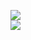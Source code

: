 [![](https://img.shields.io/badge/Made%20With-Github%20Spray-lightgrey.svg?style=for-the-badge&logo=github)](https://github.com/Annihil/github-spray#6975)  
[![](https://i.imgur.com/2DrTn0Z.gif)](https://github.com/Annihil/github-spray)